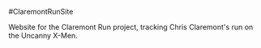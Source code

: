 #ClaremontRunSite

Website for the Claremont Run project, tracking Chris Claremont's run on the Uncanny X-Men.

